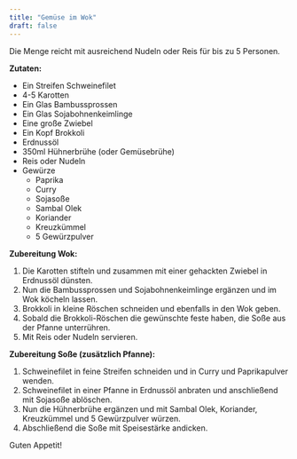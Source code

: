 ```yaml
---
title: "Gemüse im Wok"
draft: false
---
```


Die Menge reicht mit ausreichend Nudeln oder Reis für bis zu 5 Personen.

**Zutaten:**
- Ein Streifen Schweinefilet
- 4-5 Karotten
- Ein Glas Bambussprossen
- Ein Glas Sojabohnenkeimlinge
- Eine große Zwiebel
- Ein Kopf Brokkoli
- Erdnussöl
- 350ml Hühnerbrühe (oder Gemüsebrühe)
- Reis oder Nudeln
- Gewürze
	- Paprika
	- Curry
	- Sojasoße
	- Sambal Olek
	- Koriander
	- Kreuzkümmel
	- 5 Gewürzpulver

**Zubereitung Wok:**
1. Die Karotten stifteln und zusammen mit einer gehackten Zwiebel in Erdnussöl dünsten.
2. Nun die Bambussprossen und Sojabohnenkeimlinge ergänzen und im Wok köcheln lassen.
3. Brokkoli in kleine Röschen schneiden und ebenfalls in den Wok geben.
4. Sobald die Brokkoli-Röschen die gewünschte feste haben, die Soße aus der Pfanne unterrühren.
5. Mit Reis oder Nudeln servieren.

**Zubereitung Soße (zusätzlich Pfanne):**
1. Schweinefilet in feine Streifen schneiden und in Curry und Paprikapulver wenden.
2. Schweinefilet in einer Pfanne in Erdnussöl anbraten und anschließend mit Sojasoße ablöschen.
3. Nun die Hühnerbrühe ergänzen und mit Sambal Olek, Koriander, Kreuzkümmel und 5 Gewürzpulver würzen.
4. Abschließend die Soße mit Speisestärke andicken.

Guten Appetit!